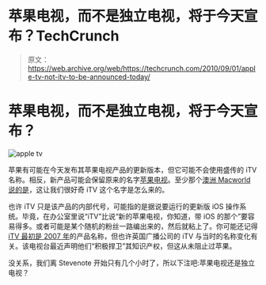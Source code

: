 # 苹果电视，而不是独立电视，将于今天宣布？TechCrunch

> 原文：<https://web.archive.org/web/https://techcrunch.com/2010/09/01/apple-tv-not-itv-to-be-announced-today/>

# 苹果电视，而不是独立电视，将于今天宣布？

![](img/6c7c8edb83ea4576fd4dcc79fc388270.png "apple tv")

苹果有可能在今天发布其苹果电视产品的更新版本，但它可能不会使用盛传的 iTV 名称。相反，新产品可能会保留原来的名字[苹果电视](https://web.archive.org/web/20221207090850/http://www.crunchgear.com/tag/apple-tv/)。至少那个[澳洲 Macworld 说的是](https://web.archive.org/web/20221207090850/https://twitter.com/AusMacworld/status/22703342109)，这让我们很好奇 iTV 这个名字是怎么来的。

也许 iTV 只是该产品的内部代号，可能指的是据说要运行的更新版 iOS 操作系统。毕竟，在办公室里说“iTV”比说“新的苹果电视，你知道，带 iOS 的那个”要容易得多。或者可能是某个随机的粉丝一路编出来的，然后就粘上了。你可能还记得 [iTV 最初是 2007 年](https://web.archive.org/web/20221207090850/http://www.crunchgear.com/2007/01/09/itv-out-apple-tv-in/)的产品名称，但也许英国广播公司的 iTV 与当时的名称变化有关。该电视台最近声明他们“积极捍卫”其知识产权，但这从未阻止过苹果。

没关系，我们离 Stevenote 开始只有几个小时了，所以下注吧:苹果电视还是独立电视？